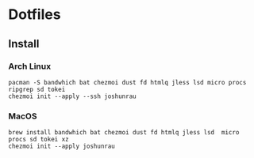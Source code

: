 # Dotfiles

## Install

### Arch Linux

```shell
pacman -S bandwhich bat chezmoi dust fd htmlq jless lsd micro procs ripgrep sd tokei
chezmoi init --apply --ssh joshunrau
```

### MacOS

```shell
brew install bandwhich bat chezmoi dust fd htmlq jless lsd  micro procs sd tokei xz
chezmoi init --apply joshunrau
```
